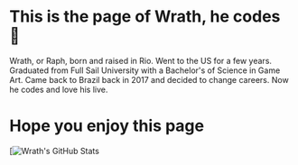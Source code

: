 # This is the page of Wrath, he codes 👻

Wrath, or Raph, born and raised in Rio. Went to the US for a few years. Graduated from Full Sail University with a Bachelor's of Science in Game Art. Came back to Brazil back in 2017 and decided to change careers. Now he codes and love his live. 
# Hope you enjoy this page

[![Wrath's GitHub Stats](https://github-readme-stats.vercel.app/api?username=wrath-codes&show_icons=true&theme=tokyonight)